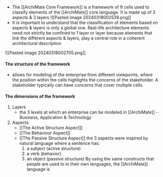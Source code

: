 - The [[ArchiMate Core Framework]] is a framework of 9 cells used to classify elements of the [[ArchiMate]] core language. It is made up of 3 aspects & 3 layers
	![[Pasted image 20240318002539.png]]
- It is important to understand that the classification of elements based on aspects & layers is only a global one. Real-life architecture elements need not strictly be confined to 1 layer or layer because elements that link the different aspects & layers, play a central role in a coherent architectural description

![[Pasted image 20240318002705.png]]

#### The structure of the framework 
- allows for modeling of the enterprise from different viewpoints, where the position within the cells highlights the concerns of the stakeholder. A stakeholder typically can have concerns that cover multiple cells.

#### The dimensions of the framework
1. Layers
	- the 3 levels at which an enterprise can be modeled in [[ArchiMate]] - Business, Application & Technology
2. Aspects
	- [[The Active Structure Aspect]]
	- [[The Behaviour Aspect]]
	- [[The Passive Structure Aspect]]
		the 3 aspects were inspired by natural language where a sentence has:
		1. a subject (active structure)
		2. a verb (behavior)
		3. an object (passive structure)
By using the same constructs that people are used to in their own languages, the [[ArchiMate]] language is 